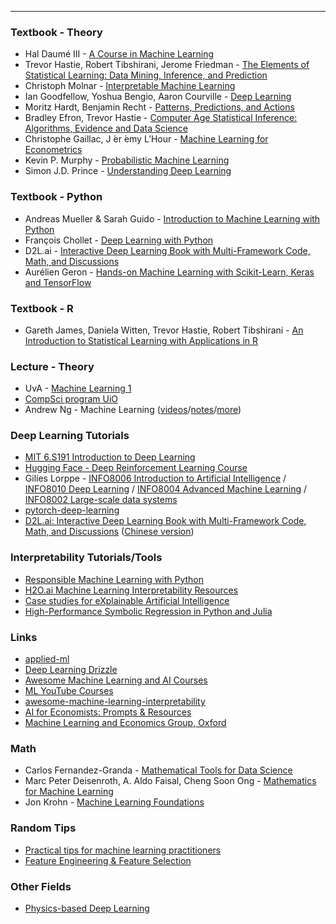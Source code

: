 

---

### Textbook - Theory

- Hal Daumé III - [A Course in Machine Learning](http://ciml.info/)
- Trevor Hastie, Robert Tibshirani, Jerome Friedman - [The Elements of Statistical Learning: Data Mining, Inference, and Prediction](https://web.stanford.edu/~hastie/ElemStatLearn/)
- Christoph Molnar - [Interpretable Machine Learning](https://christophm.github.io/interpretable-ml-book/)
- Ian Goodfellow, Yoshua Bengio, Aaron Courville - [Deep Learning](https://www.deeplearningbook.org/front_matter.pdf)
- Moritz Hardt, Benjamin Recht - [Patterns, Predictions, and Actions](https://mlstory.org/)
- Bradley Efron, Trevor Hastie - [Computer Age Statistical Inference: Algorithms, Evidence and Data Science](https://web.stanford.edu/~hastie/CASI/index.html)
- Christophe Gaillac, J ́er ́emy L’Hour - [Machine Learning for Econometrics](https://sites.google.com/site/jeremylhour/courses)
- Kevin P. Murphy - [Probabilistic Machine Learning](https://probml.github.io/pml-book/book1.html)
- Simon J.D. Prince - [Understanding Deep Learning](https://udlbook.github.io/udlbook/)

### Textbook - Python

- Andreas Mueller & Sarah Guido - [Introduction to Machine Learning with Python](https://github.com/amueller/introduction_to_ml_with_python)
- François Chollet - [Deep Learning with Python](https://github.com/fchollet/deep-learning-with-python-notebooks)
- D2L.ai - [Interactive Deep Learning Book with Multi-Framework Code, Math, and Discussions](https://github.com/d2l-ai/d2l-en)
- Aurélien Geron - [Hands-on Machine Learning with Scikit-Learn, Keras and TensorFlow](https://github.com/ageron/handson-ml2)

### Textbook - R

- Gareth James, Daniela Witten, Trevor Hastie, Robert Tibshirani - [An Introduction to Statistical Learning with Applications in R](https://www.statlearning.com/) 

### Lecture - Theory

- UvA - [Machine Learning 1](https://uvaml1.github.io/)
- [CompSci program UiO](https://www.youtube.com/watch?v=C8dL1pLUJ3A&list=PLIEKvjLjWd_fwRsIbdl1Aez5gbwsG8Wmc)
- Andrew Ng - Machine Learning ([videos](https://www.youtube.com/playlist?list=PLoROMvodv4rMiGQp3WXShtMGgzqpfVfbU)/[notes](https://cs229.stanford.edu/main_notes.pdf)/[more](https://cs229.stanford.edu/))

### Deep Learning Tutorials

- [MIT 6.S191 Introduction to Deep Learning](http://introtodeeplearning.com/)
- [Hugging Face - Deep Reinforcement Learning Course](https://huggingface.co/deep-rl-course/unit0/introduction)
- Gilíes Lorppe - [INFO8006 Introduction to Artificial Intelligence](https://github.com/glouppe/info8006-introduction-to-ai) / [INFO8010 Deep Learning](https://github.com/glouppe/dats0001-foundations-of-data-science) / [INFO8004 Advanced Machine Learning](https://github.com/glouppe/info8004-advanced-machine-learning) / [INFO8002 Large-scale data systems](https://github.com/glouppe/info8002-large-scale-data-systems)
- [pytorch-deep-learning](https://github.com/mrdbourke/pytorch-deep-learning)
- [D2L.ai: Interactive Deep Learning Book with Multi-Framework Code, Math, and Discussions](https://github.com/d2l-ai/d2l-en) ([Chinese version](https://github.com/d2l-ai/d2l-zh))

### Interpretability Tutorials/Tools

- [Responsible Machine Learning with Python](https://github.com/jphall663/interpretable_machine_learning_with_python)
- [H2O.ai Machine Learning Interpretability Resources](https://github.com/h2oai/mli-resources)
- [Case studies for eXplainable Artificial Intelligence](https://github.com/pbiecek/xai_stories)
- [High-Performance Symbolic Regression in Python and Julia](https://github.com/MilesCranmer/PySR)

### Links

- [applied-ml](https://github.com/eugeneyan/applied-ml)
- [Deep Learning Drizzle](https://github.com/kmario23/deep-learning-drizzle#hibiscus-natural-language-processing-cherry_blossom-sparkling_heart) 
- [Awesome Machine Learning and AI Courses](https://github.com/luspr/awesome-ml-courses)
- [ML YouTube Courses](https://github.com/dair-ai/ML-YouTube-Courses)
- [awesome-machine-learning-interpretability](https://github.com/jphall663/awesome-machine-learning-interpretability)
- [AI for Economists: Prompts & Resources](https://sites.google.com/view/lastunen/ai-for-economists?authuser=0)
- [Machine Learning and Economics Group, Oxford](https://maxkasy.github.io/home/ML_Econ_Oxford/)

### Math

- Carlos Fernandez-Granda - [Mathematical Tools for Data Science](https://cds.nyu.edu/math-tools/)
- Marc Peter Deisenroth, A. Aldo Faisal, Cheng Soon Ong - [Mathematics for Machine Learning](https://mml-book.github.io/)
- Jon Krohn - [Machine Learning Foundations](https://github.com/jonkrohn/ML-foundations)

### Random Tips

- [Practical tips for machine learning practitioners](https://homes.cs.washington.edu/~pedrod/papers/cacm12.pdf)
- [Feature Engineering & Feature Selection](https://github.com/Yimeng-Zhang/feature-engineering-and-feature-selection)

### Other Fields

- [Physics-based Deep Learning](https://github.com/tum-pbs/pbdl-book)

